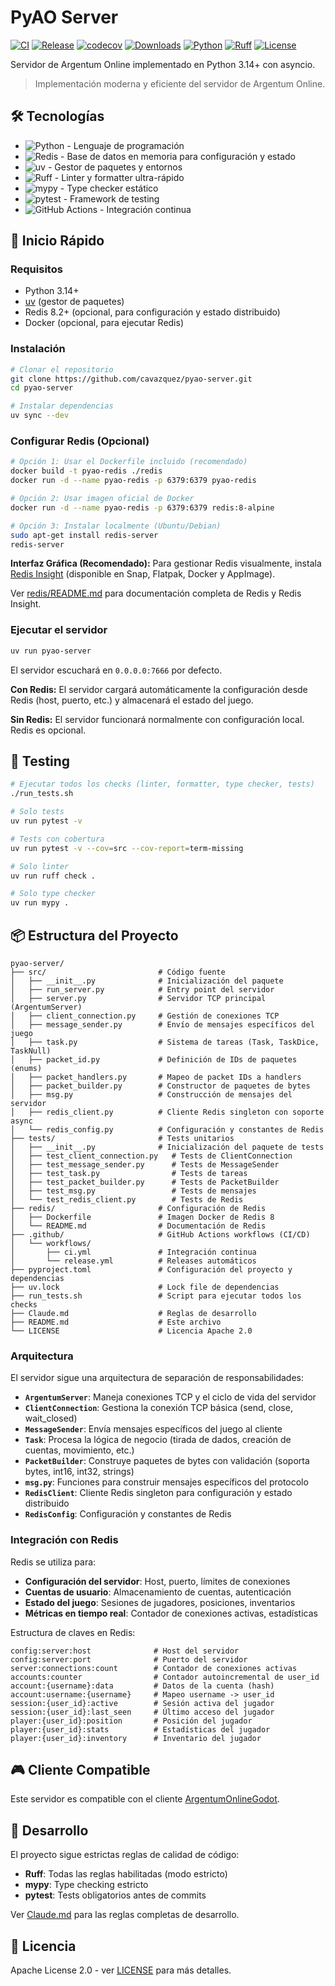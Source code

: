 # PyAO Server

[![CI](https://github.com/cavazquez/pyao-server/actions/workflows/ci.yml/badge.svg)](https://github.com/cavazquez/pyao-server/actions/workflows/ci.yml)
[![Release](https://github.com/cavazquez/pyao-server/actions/workflows/release.yml/badge.svg)](https://github.com/cavazquez/pyao-server/actions/workflows/release.yml)
[![codecov](https://codecov.io/gh/cavazquez/pyao-server/branch/main/graph/badge.svg)](https://codecov.io/gh/cavazquez/pyao-server)
[![Downloads](https://img.shields.io/github/downloads/cavazquez/pyao-server/total.svg)](https://github.com/cavazquez/pyao-server/releases)
[![Python](https://img.shields.io/badge/python-3.14+-blue.svg)](https://www.python.org/downloads/)
[![Ruff](https://img.shields.io/endpoint?url=https://raw.githubusercontent.com/astral-sh/ruff/main/assets/badge/v2.json)](https://github.com/astral-sh/ruff)
[![License](https://img.shields.io/badge/license-Apache%202.0-blue.svg)](LICENSE)

Servidor de Argentum Online implementado en Python 3.14+ con asyncio.

> Implementación moderna y eficiente del servidor de Argentum Online.

## 🛠️ Tecnologías

- ![Python](https://img.shields.io/badge/Python-3.14+-3776AB?logo=python&logoColor=white) - Lenguaje de programación
- ![Redis](https://img.shields.io/badge/Redis-8.2+-DC382D?logo=redis&logoColor=white) - Base de datos en memoria para configuración y estado
- ![uv](https://img.shields.io/badge/uv-package_manager-6B4FBB?logo=python&logoColor=white) - Gestor de paquetes y entornos
- ![Ruff](https://img.shields.io/badge/Ruff-linter_&_formatter-D7FF64?logo=ruff&logoColor=black) - Linter y formatter ultra-rápido
- ![mypy](https://img.shields.io/badge/mypy-type_checker-blue?logo=python&logoColor=white) - Type checker estático
- ![pytest](https://img.shields.io/badge/pytest-testing-0A9EDC?logo=pytest&logoColor=white) - Framework de testing
- ![GitHub Actions](https://img.shields.io/badge/GitHub_Actions-CI/CD-2088FF?logo=github-actions&logoColor=white) - Integración continua

## 🚀 Inicio Rápido

### Requisitos

- Python 3.14+
- [uv](https://github.com/astral-sh/uv) (gestor de paquetes)
- Redis 8.2+ (opcional, para configuración y estado distribuido)
- Docker (opcional, para ejecutar Redis)

### Instalación

```bash
# Clonar el repositorio
git clone https://github.com/cavazquez/pyao-server.git
cd pyao-server

# Instalar dependencias
uv sync --dev
```

### Configurar Redis (Opcional)

```bash
# Opción 1: Usar el Dockerfile incluido (recomendado)
docker build -t pyao-redis ./redis
docker run -d --name pyao-redis -p 6379:6379 pyao-redis

# Opción 2: Usar imagen oficial de Docker
docker run -d --name pyao-redis -p 6379:6379 redis:8-alpine

# Opción 3: Instalar localmente (Ubuntu/Debian)
sudo apt-get install redis-server
redis-server
```

**Interfaz Gráfica (Recomendado):** Para gestionar Redis visualmente, instala [Redis Insight](https://redis.io/insight/) (disponible en Snap, Flatpak, Docker y AppImage).

Ver [redis/README.md](redis/README.md) para documentación completa de Redis y Redis Insight.

### Ejecutar el servidor

```bash
uv run pyao-server
```

El servidor escuchará en `0.0.0.0:7666` por defecto.

**Con Redis:** El servidor cargará automáticamente la configuración desde Redis (host, puerto, etc.) y almacenará el estado del juego.

**Sin Redis:** El servidor funcionará normalmente con configuración local. Redis es opcional.

## 🧪 Testing

```bash
# Ejecutar todos los checks (linter, formatter, type checker, tests)
./run_tests.sh

# Solo tests
uv run pytest -v

# Tests con cobertura
uv run pytest -v --cov=src --cov-report=term-missing

# Solo linter
uv run ruff check .

# Solo type checker
uv run mypy .
```

## 📦 Estructura del Proyecto

```
pyao-server/
├── src/                         # Código fuente
│   ├── __init__.py              # Inicialización del paquete
│   ├── run_server.py            # Entry point del servidor
│   ├── server.py                # Servidor TCP principal (ArgentumServer)
│   ├── client_connection.py     # Gestión de conexiones TCP
│   ├── message_sender.py        # Envío de mensajes específicos del juego
│   ├── task.py                  # Sistema de tareas (Task, TaskDice, TaskNull)
│   ├── packet_id.py             # Definición de IDs de paquetes (enums)
│   ├── packet_handlers.py       # Mapeo de packet IDs a handlers
│   ├── packet_builder.py        # Constructor de paquetes de bytes
│   ├── msg.py                   # Construcción de mensajes del servidor
│   ├── redis_client.py          # Cliente Redis singleton con soporte async
│   └── redis_config.py          # Configuración y constantes de Redis
├── tests/                       # Tests unitarios
│   ├── __init__.py              # Inicialización del paquete de tests
│   ├── test_client_connection.py   # Tests de ClientConnection
│   ├── test_message_sender.py      # Tests de MessageSender
│   ├── test_task.py                # Tests de tareas
│   ├── test_packet_builder.py      # Tests de PacketBuilder
│   ├── test_msg.py                 # Tests de mensajes
│   └── test_redis_client.py        # Tests de Redis
├── redis/                       # Configuración de Redis
│   ├── Dockerfile               # Imagen Docker de Redis 8
│   └── README.md                # Documentación de Redis
├── .github/                     # GitHub Actions workflows (CI/CD)
│   └── workflows/
│       ├── ci.yml               # Integración continua
│       └── release.yml          # Releases automáticos
├── pyproject.toml               # Configuración del proyecto y dependencias
├── uv.lock                      # Lock file de dependencias
├── run_tests.sh                 # Script para ejecutar todos los checks
├── Claude.md                    # Reglas de desarrollo
├── README.md                    # Este archivo
└── LICENSE                      # Licencia Apache 2.0
```

### Arquitectura

El servidor sigue una arquitectura de separación de responsabilidades:

- **`ArgentumServer`**: Maneja conexiones TCP y el ciclo de vida del servidor
- **`ClientConnection`**: Gestiona la conexión TCP básica (send, close, wait_closed)
- **`MessageSender`**: Envía mensajes específicos del juego al cliente
- **`Task`**: Procesa la lógica de negocio (tirada de dados, creación de cuentas, movimiento, etc.)
- **`PacketBuilder`**: Construye paquetes de bytes con validación (soporta bytes, int16, int32, strings)
- **`msg.py`**: Funciones para construir mensajes específicos del protocolo
- **`RedisClient`**: Cliente Redis singleton para configuración y estado distribuido
- **`RedisConfig`**: Configuración y constantes de Redis

### Integración con Redis

Redis se utiliza para:

- **Configuración del servidor**: Host, puerto, límites de conexiones
- **Cuentas de usuario**: Almacenamiento de cuentas, autenticación
- **Estado del juego**: Sesiones de jugadores, posiciones, inventarios
- **Métricas en tiempo real**: Contador de conexiones activas, estadísticas

Estructura de claves en Redis:

```
config:server:host              # Host del servidor
config:server:port              # Puerto del servidor
server:connections:count        # Contador de conexiones activas
accounts:counter                # Contador autoincremental de user_id
account:{username}:data         # Datos de la cuenta (hash)
account:username:{username}     # Mapeo username -> user_id
session:{user_id}:active        # Sesión activa del jugador
session:{user_id}:last_seen     # Último acceso del jugador
player:{user_id}:position       # Posición del jugador
player:{user_id}:stats          # Estadísticas del jugador
player:{user_id}:inventory      # Inventario del jugador
```

## 🎮 Cliente Compatible

Este servidor es compatible con el cliente [ArgentumOnlineGodot](https://github.com/brian-christopher/ArgentumOnlineGodot).

## 📝 Desarrollo

El proyecto sigue estrictas reglas de calidad de código:
- **Ruff**: Todas las reglas habilitadas (modo estricto)
- **mypy**: Type checking estricto
- **pytest**: Tests obligatorios antes de commits

Ver [Claude.md](Claude.md) para las reglas completas de desarrollo.

## 📄 Licencia

Apache License 2.0 - ver [LICENSE](LICENSE) para más detalles.